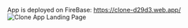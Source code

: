App is deployed on FireBase: https://clone-d29d3.web.app/
![Clone App Landing Page](/results/1.png?raw=true "Landing Page")

